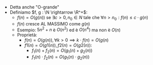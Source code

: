 - Detta anche "O-grande"
- Definiamo $f, g : \N \rightarrow \R^+$:
	- $f(n) = O(g(n))$ se $\exists c > 0, n_0 \in N$ tale che $\forall n > n_0 : f(n) \leq c \cdot g(n)$
	- $f(n)$ cresce AL MASSIMO come $g(n)$
	- Esempio: $5n^2 + n$ è $O(n^2)$ ed è $O(n^4)$ ma non è $O(n)$
	- Proprietà:
		- $f(n) = O(g(n)), \forall k > 0 \implies k \cdot f(n) = O (g(n)$
		- $f1(n) = O(g1(n)), f2(n) = O(g2(n))$:
			- $f_1 (n) + f_2 (n) = O (g_1 (n) + g_2 (n))$
			- $f_1 (n) \cdot f_2 (n) = O (g_1 (n) \cdot g_2 (n))$